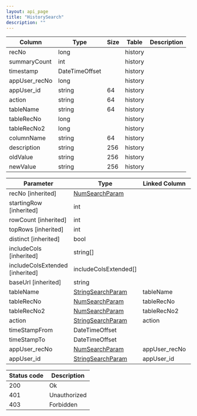 ```yaml
---
layout: api_page
title: "HistorySearch"
description: ""
---
```




| Column | Type | Size | Table | Description |
| ------ | ---- | ---- | ----- | ----------- |
| recNo | long |  | history | 
| summaryCount | int |  | history | 
| timestamp | DateTimeOffset |  | history | 
| appUser_recNo | long |  | history | 
| appUser_id | string | 64 | history | 
| action | string | 64 | history | 
| tableName | string | 64 | history | 
| tableRecNo | long |  | history | 
| tableRecNo2 | long |  | history | 
| columnName | string | 64 | history | 
| description | string | 256 | history | 
| oldValue | string | 256 | history | 
| newValue | string | 256 | history | 

| Parameter | Type | Linked Column | Description |
| --------- | ---- | ------------- | ----------- |
| recNo [inherited] | [NumSearchParam](NumSearchParam) |  | 
| startingRow [inherited] | int |  | 
| rowCount [inherited] | int |  | 
| topRows [inherited] | int |  | 
| distinct [inherited] | bool |  | 
| includeCols [inherited] | string[] |  | 
| includeColsExtended [inherited] | includeColsExtended[] |  | 
| baseUrl [inherited] | string |  | 
| tableName | [StringSearchParam](StringSearchParam) | tableName | 
| tableRecNo | [NumSearchParam](NumSearchParam) | tableRecNo | 
| tableRecNo2 | [NumSearchParam](NumSearchParam) | tableRecNo2 | 
| action | [StringSearchParam](StringSearchParam) | action | 
| timeStampFrom | DateTimeOffset |  | 
| timeStampTo | DateTimeOffset |  | 
| appUser_recNo | [NumSearchParam](NumSearchParam) | appUser_recNo | 
| appUser_id | [StringSearchParam](StringSearchParam) | appUser_id | 

| Status code | Description |
| ----------- | ----------- |
| 200 | Ok |
| 401 | Unauthorized |
| 403 | Forbidden |


